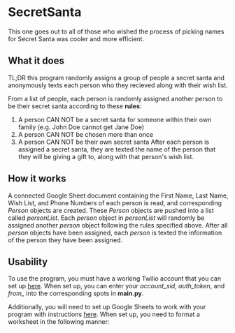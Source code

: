 # SecretSanta
This one goes out to all of those who wished the process of picking names for Secret Santa was cooler and more efficient.

## What it does
TL;DR this program randomly assigns a group of people a secret santa and anonymously texts each person who they recieved along with their wish list.

From a list of people, each person is randomly assigned another person to be their secret santa according to these **rules**:
1. A person CAN NOT be a secret santa for someone within their own family (e.g. John Doe cannot get Jane Doe)
2. A person CAN NOT be chosen more than once
3. A person CAN NOT be their own secret santa
After each person is assigned a secret santa, they are texted the name of the person that they will be giving a gift to, along with that person's wish list.

## How it works
A connected Google Sheet document containing the First Name, Last Name, Wish List, and Phone Numbers of each person is read, and corresponding *Person* objects are created.
These *Person* objects are pushed into a list called *personList*. Each *person* object in *personList* will randomly be assigned another *person* object following the rules
specified above. After all *person* objects have been assigned, each *person* is texted the information of the person they have been assigned.

## Usability
To use the program, you must have a working Twilio account that you can set up [here](https://www.twilio.com/docs/sms). When set up, you can enter your *account_sid*, *auth_token*, and *from_* into the corresponding spots in **main.py**.

Additionally, you will need to set up Google Sheets to work with your program with instructions [here](https://www.youtube.com/watch?v=bu5wXjz2KvU&ab_channel=PrettyPrinted).
When set up, you need to format a worksheet in the following manner:
